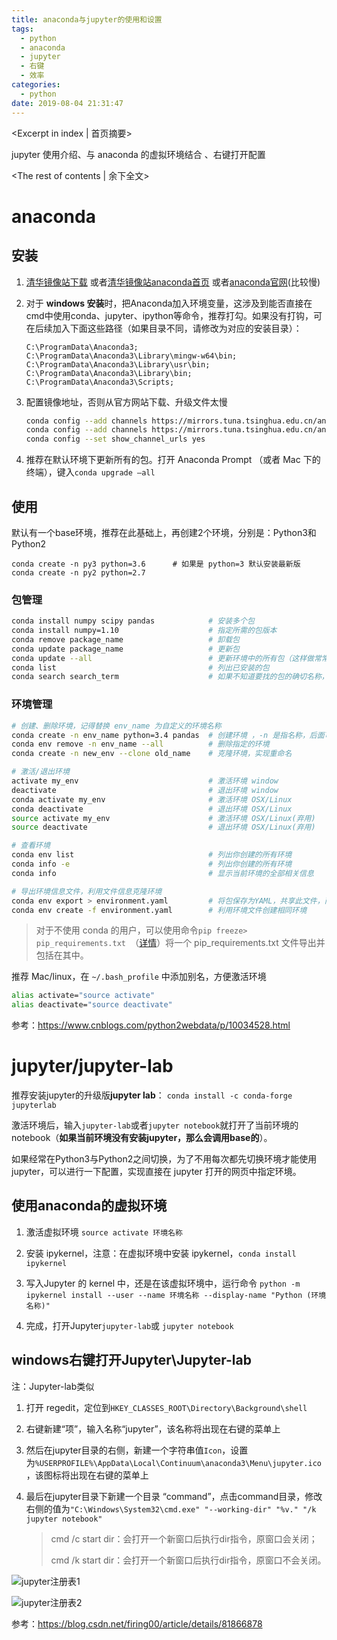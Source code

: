 ```yaml
---
title: anaconda与jupyter的使用和设置
tags:
  - python
  - anaconda
  - jupyter
  - 右键
  - 效率
categories:
  - python
date: 2019-08-04 21:31:47
---
```

<Excerpt in index | 首页摘要> 

jupyter 使用介绍、与 anaconda 的虚拟环境结合 、右键打开配置

<!-- more -->
<The rest of contents | 余下全文>



# anaconda 

## 安装

1. [清华镜像站下载](https://mirrors.tuna.tsinghua.edu.cn/anaconda/archive/?C=M&O=D) 或者[清华镜像站anaconda首页](https://mirrors.tuna.tsinghua.edu.cn/help/anaconda/) 或者[anaconda官网](https://www.anaconda.com/distribution/)(比较慢)

2. 对于 **windows 安装**时，把Anaconda加入环境变量，这涉及到能否直接在cmd中使用conda、jupyter、ipython等命令，推荐打勾。如果没有打钩，可在后续加入下面这些路径（如果目录不同，请修改为对应的安装目录）：

    ```
    C:\ProgramData\Anaconda3;
    C:\ProgramData\Anaconda3\Library\mingw-w64\bin;
    C:\ProgramData\Anaconda3\Library\usr\bin;
    C:\ProgramData\Anaconda3\Library\bin;
    C:\ProgramData\Anaconda3\Scripts;
    ```

3. 配置镜像地址，否则从官方网站下载、升级文件太慢

    ```bash
    conda config --add channels https://mirrors.tuna.tsinghua.edu.cn/anaconda/pkgs/free/
    conda config --add channels https://mirrors.tuna.tsinghua.edu.cn/anaconda/pkgs/main/
    conda config --set show_channel_urls yes
    ```

4. 推荐在默认环境下更新所有的包。打开 Anaconda Prompt （或者 Mac 下的终端），键入`conda upgrade —all`

## 使用

默认有一个base环境，推荐在此基础上，再创建2个环境，分别是：Python3和Python2

```
conda create -n py3 python=3.6      # 如果是 python=3 默认安装最新版
conda create -n py2 python=2.7
```

### 包管理

```bash
conda install numpy scipy pandas            # 安装多个包
conda install numpy=1.10                    # 指定所需的包版本
conda remove package_name                   # 卸载包
conda update package_name                   # 更新包
conda update --all                          # 更新环境中的所有包（这样做常常很有用）
conda list                                  # 列出已安装的包
conda search search_term                    # 如果不知道要找的包的确切名称，可以尝试进行搜索 
```

###  环境管理

```bash
# 创建、删除环境，记得替换 env_name 为自定义的环境名称
conda create -n env_name python=3.4 pandas  # 创建环境 ，-n 是指名称，后面可以跟一些想要安装的库
conda env remove -n env_name --all          # 删除指定的环境
conda create -n new_env --clone old_name    # 克隆环境，实现重命名

# 激活/退出环境
activate my_env                             # 激活环境 window
deactivate                                  # 退出环境 window
conda activate my_env                       # 激活环境 OSX/Linux
conda deactivate                            # 退出环境 OSX/Linux
source activate my_env                      # 激活环境 OSX/Linux(弃用)
source deactivate                           # 退出环境 OSX/Linux(弃用)

# 查看环境
conda env list                              # 列出你创建的所有环境
conda info -e                               # 列出你创建的所有环境
conda info                                  # 显示当前环境的全部相关信息

# 导出环境信息文件，利用文件信息克隆环境
conda env export > environment.yaml         # 将包保存为YAML，共享此文件，而且其他人能够用于创建和你项目相同的环境
conda env create -f environment.yaml        # 利用环境文件创建相同环境
```

>   对于不使用 conda 的用户，可以使用命令`pip freeze> pip_requirements.txt `（[详情](https://pip.pypa.io/en/stable/reference/pip_freeze/)）将一个 pip_requirements.txt 文件导出并包括在其中。

推荐 Mac/linux，在 `~/.bash_profile` 中添加别名，方便激活环境

```bash
alias activate="source activate"
alias deactivate="source deactivate"
```


参考：https://www.cnblogs.com/python2webdata/p/10034528.html



# jupyter/jupyter-lab

推荐安装jupyter的升级版**jupyter lab**： `conda install -c conda-forge jupyterlab `

激活环境后，输入`jupyter-lab`或者`jupyter notebook`就打开了当前环境的 notebook（**如果当前环境没有安装jupyter，那么会调用base的**）。

如果经常在Python3与Python2之间切换，为了不用每次都先切换环境才能使用 jupyter，可以进行一下配置，实现直接在 jupyter 打开的网页中指定环境。

## 使用anaconda的虚拟环境

1. 激活虚拟环境 `source activate 环境名称`

2. 安装 ipykernel，注意：在虚拟环境中安装 ipykernel，`conda install ipykernel`

3. 写入Jupyter 的 kernel 中，还是在该虚拟环境中，运行命令 `python -m ipykernel install --user --name 环境名称 --display-name "Python (环境名称)"`

4. 完成，打开Jupyter``jupyter-lab``或 `jupyter notebook`



## windows右键打开Jupyter\Jupyter-lab

注：Jupyter-lab类似

1. 打开 regedit，定位到`HKEY_CLASSES_ROOT\Directory\Background\shell`

2. 右键新建“项”，输入名称“jupyter”，该名称将出现在右键的菜单上

3. 然后在jupyter目录的右侧，新建一个字符串值`Icon`，设置为`%USERPROFILE%\AppData\Local\Continuum\anaconda3\Menu\jupyter.ico`，该图标将出现在右键的菜单上

4. 最后在jupyter目录下新建一个目录 “command”，点击command目录，修改右侧的值为`"C:\Windows\System32\cmd.exe" "--working-dir" "%v." "/k jupyter notebook"`

    > cmd /c start dir：会打开一个新窗口后执行dir指令，原窗口会关闭；
    >
    > cmd /k start dir：会打开一个新窗口后执行dir指令，原窗口不会关闭。

![jupyter注册表1](./jupyter注册表1.png)

![jupyter注册表2](./jupyter注册表2.png)

参考：https://blog.csdn.net/firing00/article/details/81866878
